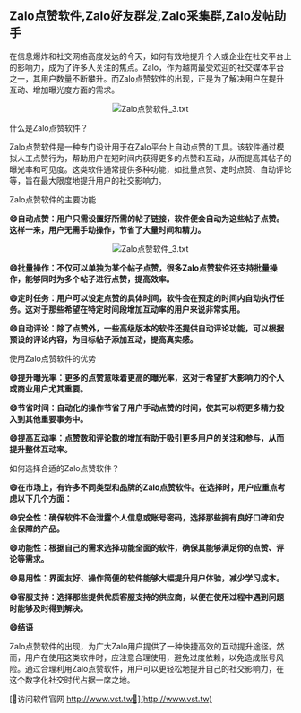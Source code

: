 ## **Zalo点赞软件,Zalo好友群发,Zalo采集群,Zalo发帖助手**

在信息爆炸和社交网络高度发达的今天，如何有效地提升个人或企业在社交平台上的影响力，成为了许多人关注的焦点。Zalo，作为越南最受欢迎的社交媒体平台之一，其用户数量不断攀升。而Zalo点赞软件的出现，正是为了解决用户在提升互动、增加曝光度方面的需求。

 <center><img src="https://vst.tw/MP4/tuiguang/png/5.png" alt="Zalo点赞软件_3.txt"></center>

什么是Zalo点赞软件？

Zalo点赞软件是一种专门设计用于在Zalo平台上自动点赞的工具。该软件通过模拟人工点赞行为，帮助用户在短时间内获得更多的点赞和互动，从而提高其帖子的曝光率和可见度。这类软件通常提供多种功能，如批量点赞、定时点赞、自动评论等，旨在最大限度地提升用户的社交影响力。

Zalo点赞软件的主要功能

**😄自动点赞：用户只需设置好所需的帖子链接，软件便会自动为这些帖子点赞。这样一来，用户无需手动操作，节省了大量时间和精力。**

 <center><img src="https://vst.tw/MP4/tuiguang/png/5.png" alt="Zalo点赞软件_3.txt"></center>

**😄批量操作：不仅可以单独为某个帖子点赞，很多Zalo点赞软件还支持批量操作，能够同时为多个帖子进行点赞，提高效率。**

**😄定时任务：用户可以设定点赞的具体时间，软件会在预定的时间内自动执行任务。这对于那些希望在特定时间段增加互动率的用户来说非常实用。**

**😄自动评论：除了点赞外，一些高级版本的软件还提供自动评论功能，可以根据预设的评论内容，为目标帖子添加互动，提高真实感。**

使用Zalo点赞软件的优势

**😄提升曝光率：更多的点赞意味着更高的曝光率，这对于希望扩大影响力的个人或商业用户尤其重要。**

**😄节省时间：自动化的操作节省了用户手动点赞的时间，使其可以将更多精力投入到其他重要事务中。**

**😄提高互动率：点赞数和评论数的增加有助于吸引更多用户的关注和参与，从而提升整体互动率。**

如何选择合适的Zalo点赞软件？

**😄在市场上，有许多不同类型和品牌的Zalo点赞软件。在选择时，用户应重点考虑以下几个方面：**

**😄安全性：确保软件不会泄露个人信息或账号密码，选择那些拥有良好口碑和安全保障的产品。**

**😄功能性：根据自己的需求选择功能全面的软件，确保其能够满足你的点赞、评论等需求。**

**😄易用性：界面友好、操作简便的软件能够大幅提升用户体验，减少学习成本。**

**😄客服支持：选择那些提供优质客服支持的供应商，以便在使用过程中遇到问题时能够及时得到解决。**

**😄结语**

Zalo点赞软件的出现，为广大Zalo用户提供了一种快捷高效的互动提升途径。然而，用户在使用这类软件时，应注意合理使用，避免过度依赖，以免造成账号风险。通过合理利用Zalo点赞软件，用户可以更轻松地提升自己的社交影响力，在这个数字化社交时代占据一席之地。


[👻访问软件官网 http://www.vst.tw👻](http://www.vst.tw)
